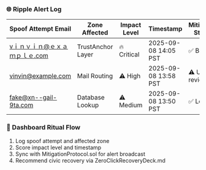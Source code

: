 ### 🌐 Ripple Alert Log
| Spoof Attempt Email        | Zone Affected     | Impact Level | Timestamp             | Mitigation Status |
|----------------------------|-------------------|--------------|------------------------|--------------------|
| vｉｎｖｉｎ@ｅｘａｍｐｌｅ.com     | TrustAnchor Layer | 🔥 Critical   | 2025-09-08 14:05 PST   | ✅ Blocked          |
| vіnvіn@exаmple.com         | Mail Routing      | ⚠️ High       | 2025-09-08 13:58 PST   | ⚠️ Under review     |
| fake@xn--gail-9ta.com      | Database Lookup   | ⚠️ Medium     | 2025-09-08 13:50 PST   | ✅ Logged           |

### 🔄 Dashboard Ritual Flow
1. Log spoof attempt and affected zone  
2. Score impact level and timestamp  
3. Sync with MitigationProtocol.sol for alert broadcast  
4. Recommend civic recovery via ZeroClickRecoveryDeck.md
